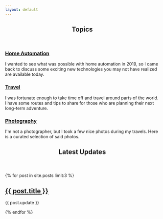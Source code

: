 ```yaml
---
layout: default
---
```


<!-- Hobbies -->

<section>
	<header class="major">
		<h2>Topics</h2>
	</header>
	<div class="features">
		<article>
			<span class="icon fa-home"></span>
			<div class="content">
				<h3><a href="{{ '/category/Home%20Automation' | absolute_url }}">Home Automation</a></h3>
				<p>I wanted to see what was possible with home automation in 2019, so I came back to discuss some exciting new technologies you may not have realized are available today.</p>
			</div>
		</article>
		<article>
			<span class="icon fa-globe"></span>
			<div class="content">
				<h3><a href="{{ 'travel.html' | absolute_url }}">Travel</a></h3>
				<p>I was fortunate enough to take time off and travel around parts of the world. I have some routes and tips to share for those who are planning their  next long-term adventure.</p>
			</div>		  
		</article>
		<article>
			<span class="icon fa-camera-retro"></span>
			<div class="content">
				<h3><a href="{{ 'photography.html' | absolute_url }}">Photography</a></h3>
				<p>I'm not a photographer, but I took a few nice photos during my travels. Here is a curated selection of said photos.</p>
			</div>		  
		</article>
	</div>
</section>

<!--  -->
<!-- Latest Updates -->

<section>
	<header class="major">
		<h2>Latest Updates</h2>
	</header>
	<div class="posts">
	{% for post in site.posts limit:3 %}
		<article>
			<div class="article-image" style='background-image: url("{{ site.baseurl }}/assets/images/grid-ws2/{{ post.short_title }}.jpg");'>
				<div class="overlay"><a href="{{ site.baseurl }}{{ post.url }}">
					<h2>{{ post.title }}</h2></a>
				</div>
			</div>
			<p>{{ post.update }}</p>
		</article>
    {% endfor %}	
	</div>
</section>

